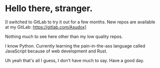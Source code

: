 # Hello there, stranger.
 [I switched to GitLab to try it out for a few months. New repos are available at my GitLab: https://gitlab.com/Asudox]

Nothing much to see here other than my low quality repos.

I know Python.
Currently learning the pain-in-the-ass language called JavaScript because of web development and Rust.

Uh yeah that's all I guess, I don't have much to say. Have a good day.
